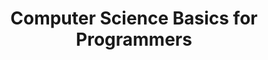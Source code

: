 ---
title: "Computer Science Basics for Programmers"
excerpt: "Notes on Computer Science"
collection: computer Science
---